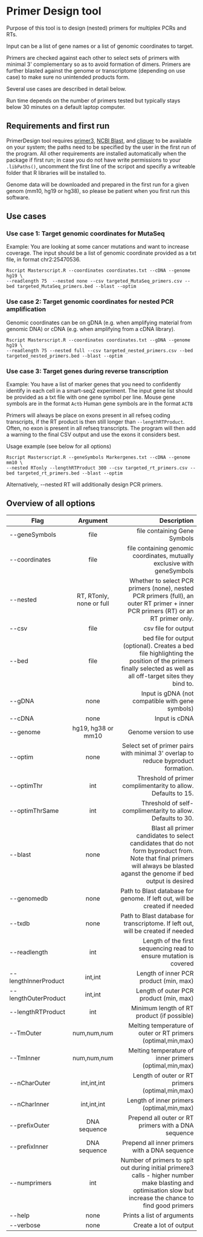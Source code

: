 # Primer Design tool

Purpose of this tool is to design (nested) primers for multiplex PCRs and RTs. 

Input can be a list of gene names or a list of genomic coordinates to target.

Primers are checked against each other to select sets of primers with minimal 3' complementary so as to avoid formation of dimers. Primers are further blasted against the genome or transcriptome (depending on use case) to make sure no unintended products form. 

Several use cases are described in detail below.

Run time depends on the number of primers tested but typically stays below 30 minutes on a default laptop computer.

## Requirements and first run

PrimerDesign tool requires [primer3](https://github.com/primer3-org/primer3), [NCBI Blast](https://blast.ncbi.nlm.nih.gov/Blast.cgi?PAGE_TYPE=BlastDocs&DOC_TYPE=Download), and [cliquer](https://users.aalto.fi/~pat/cliquer.html) to be available on your system; the paths need to be specified by the user in the first run of the program. All other requirements are installed automatically when the package if first run; in case you do not have write permissions to your `.libPaths()`, uncomment the first line of the scripot and specifiy a writeable folder that R libraries will be installed to. 

Genome data will be downloaded and prepared in the first run for a given genom (mm10, hg19 or hg38), so please be patient when you first run this software. 

## Use cases


### Use case 1: Target genomic coordinates for MutaSeq

Example: You are looking at some cancer mutations and want to increase coverage. The input should be a list of genomic coordinate provided as a txt file, in format chr2:25470536.

```
Rscript Masterscript.R --coordinates coordinates.txt --cDNA --genome hg19 \
--readlength 75  --nested none --csv targeted_MutaSeq_primers.csv --bed targeted_MutaSeq_primers.bed --blast --optim

```

### Use case 2: Target genomic coordinates for nested PCR amplification

Genomic coordinates can be on gDNA (e.g. when amplifying material from genomic DNA) or cDNA (e.g. when amplifying from a cDNA library).

```
Rscript Masterscript.R --coordinates coordinates.txt --gDNA --genome hg19 \
--readlength 75 --nested full --csv targeted_nested_primers.csv --bed targeted_nested_primers.bed --blast --optim

```

### Use case 3: Target genes during reverse transcription

Example: You have a list of marker genes that you need to confidently identify in each cell in a smart-seq2 experiment. The input gene list should be provided as a txt file with one gene symbol per line. 
Mouse gene symbols are in the format `Actb`
Human gene symbols are in the format `ACTB`

Primers will always be place on exons present in all refseq coding transcripts, if the RT product is then still longer than `--lengthRTProduct`. 
Often, no exon is present in all refseq transcripts. The program will then add a warning to the final CSV output and use the exons it considers best.

Usage example (see below for all options)

```
Rscript Masterscript.R --geneSymbols Markergenes.txt --cDNA --genome mm10 \
--nested RTonly --lengthRTProduct 300 --csv targeted_rt_primers.csv --bed targeted_rt_primers.bed --blast --optim 
```

Alternatively, --nested RT will additionally design PCR primers.


## Overview of all options

| Flag        | Argument       | Description  |
| ------------- |:-------------:| -----:|
|  --geneSymbols  | file | file containing Gene Symbols |
|  --coordinates    | file      |   file containing genomic coordinates, mutually exclusive with geneSymbols |
| --nested | RT, RTonly, none or full | Whether to select PCR primers (none), nested PCR primers (full), an outer RT primer + inner PCR primers (RT) or an RT primer only. |
| --csv | file | csv file for output |
| --bed | file | bed file for output (optional). Creates a bed file highlighting the position of the primers finally selected as well as all off-target sites they bind to. |
| --gDNA | none  |  Input is gDNA (not compatible with gene symbols) |
| --cDNA | none  |  Input is cDNA |
| --genome | hg19, hg38 or mm10 | Genome version to use |
| --optim | none | Select set of primer pairs with minimal 3' overlap to reduce byproduct formation.|
| --optimThr | int | Threshold of primer complimentarity to allow. Defaults to 15. |
| --optimThrSame | int | Threshold of self-complimentarity to allow. Defaults to 30. |
| --blast | none | Blast all primer candidates to select candidates that do not form byproduct from. Note that final primers will always be blasted aganst the genome if bed output is desired |
| --genomedb | none | Path to Blast database for genome. If left out, will be created if needed|
| --txdb | none | Path to Blast database for transcriptome. If left out, will be created if needed|
| --readlength | int | Length of the first sequencing read to ensure mutation is covered |
| --lengthInnerProduct | int,int | Length of inner PCR product (min, max) |
| --lengthOuterProduct | int,int | Length of outer PCR product (min, max) |
| --lengthRTProduct | int | Minimum length of RT product (if possible) |
| --TmOuter | num,num,num | Melting temperature of outer or RT primers (optimal,min,max) |
| --TmInner | num,num,num | Melting temperature of inner primers (optimal,min,max) |
| --nCharOuter | int,int,int |Length of outer or RT primers (optimal,min,max) |
| --nCharInner | int,int,int | Length of inner primers (optimal,min,max) |
| --prefixOuter | DNA sequence | Prepend all outer or RT primers with a DNA sequence |
| --prefixInner | DNA sequence | Prepend all inner primers with a DNA sequence |
| --numprimers | int | Number of primers to spit out during initial primere3 calls - higher number make blasting and optimisation slow but increase the chance to find good primers |
| --help | none | Prints a list of arguments |
| --verbose | none | Create a lot of output |
